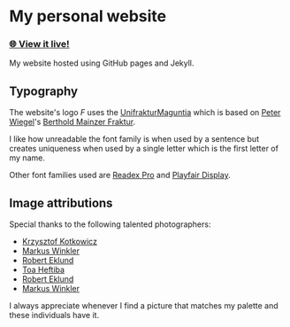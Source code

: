 # My personal website
### [**🌐 View it live!**](https://franthormel.github.io/)

My website hosted using GitHub pages and Jekyll.

## Typography
The website's logo *F* uses the [UnifrakturMaguntia](https://fonts.google.com/specimen/UnifrakturMaguntia) which is based on [Peter Wiegel](https://www.peter-wiegel.de/MainzerFraktur.html)'s [Berthold Mainzer Fraktur](https://www.peter-wiegel.de/MainzerFraktur.html).

I like how unreadable the font family is when used by a sentence but creates uniqueness when used by a single letter which is the first letter of my name.

Other font families used are [Readex Pro](https://fonts.google.com/specimen/Readex+Pro) and [Playfair Display](https://fonts.google.com/specimen/Playfair+Display).

## Image attributions
Special thanks to the following talented photographers:
* [Krzysztof Kotkowicz](https://unsplash.com/es/@lancaster83?utm_source=unsplash&utm_medium=referral&utm_content=creditCopyText)
* [Markus Winkler](https://unsplash.com/@markuswinkler?utm_source=unsplash&utm_medium=referral&utm_content=creditCopyText)
* [Robert Eklund](https://unsplash.com/@roberteklund?utm_source=unsplash&utm_medium=referral&utm_content=creditCopyText)
* [Toa Heftiba](https://unsplash.com/@heftiba?utm_source=unsplash&utm_medium=referral&utm_content=creditCopyText)
* [Robert Eklund](https://unsplash.com/@roberteklund?utm_source=unsplash&utm_medium=referral&utm_content=creditCopyText)
* [Markus Winkler](https://unsplash.com/@markuswinkler?utm_source=unsplash&utm_medium=referral&utm_content=creditCopyText)
  
I always appreciate whenever I find a picture that matches my palette and these individuals have it.